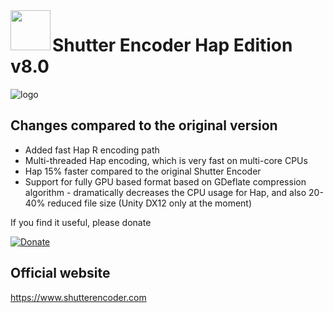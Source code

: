 <img align=left src="https://www.shutterencoder.com/images/icon.png" width="64">
<h1>Shutter Encoder Hap Edition v8.0</h1>

![logo](/SocialBanner.png)

## Changes compared to the original version
- Added fast Hap R encoding path
- Multi-threaded Hap encoding, which is very fast on multi-core CPUs
- Hap 15% faster compared to the original Shutter Encoder
- Support for fully GPU based format based on GDeflate compression algorithm - dramatically decreases the CPU usage for Hap, and also 20-40% reduced file size (Unity DX12 only at the moment)

If you find it useful, please donate

[![Donate](https://img.shields.io/badge/Donate-PayPal-green.svg)](https://www.paypal.com/cgi-bin/webscr?cmd=_s-xclick&hosted_button_id=ZPFRQ4WS6KDBN)

## Official website

https://www.shutterencoder.com

